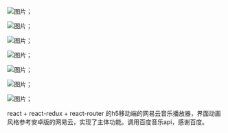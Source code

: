![图片](https://github.com/376968795/wangyiyun-Liberty/blob/master/model/1.png)；

![图片](https://github.com/376968795/wangyiyun-Liberty/blob/master/model/2.png)；

![图片](https://github.com/376968795/wangyiyun-Liberty/blob/master/model/3.png)；

![图片](https://github.com/376968795/wangyiyun-Liberty/blob/master/model/4.png)；

![图片](https://github.com/376968795/wangyiyun-Liberty/blob/master/model/5.png)；

![图片](https://github.com/376968795/wangyiyun-Liberty/blob/master/model/6.png)；

![图片](https://github.com/376968795/wangyiyun-Liberty/blob/master/model/7.png)；

react + react-redux + react-router 的h5移动端的网易云音乐播放器，界面动画风格参考安卓版的网易云，实现了主体功能。调用百度音乐api，感谢百度。